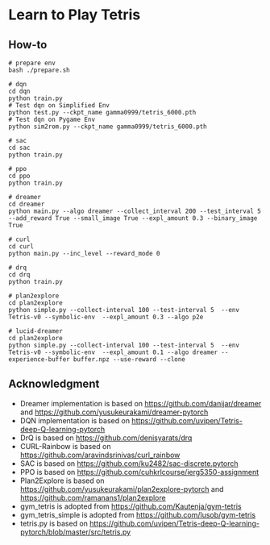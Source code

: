 # Learn to Play Tetris

## How-to

```
# prepare env
bash ./prepare.sh

# dqn
cd dqn
python train.py
# Test dqn on Simplified Env 
python test.py --ckpt_name gamma0999/tetris_6000.pth
# Test dqn on Pygame Env
python sim2rom.py --ckpt_name gamma0999/tetris_6000.pth

# sac
cd sac
python train.py

# ppo
cd ppo
python train.py

# dreamer
cd dreamer
python main.py --algo dreamer --collect_interval 200 --test_interval 5 --add_reward True --small_image True --expl_amount 0.3 --binary_image True

# curl
cd curl
python main.py --inc_level --reward_mode 0

# drq
cd drq
python train.py

# plan2explore
cd plan2explore
python simple.py --collect-interval 100 --test-interval 5  --env Tetris-v0 --symbolic-env  --expl_amount 0.3 --algo p2e

# lucid-dreamer
cd plan2explore
python simple.py --collect-interval 100 --test-interval 5  --env Tetris-v0 --symbolic-env  --expl_amount 0.1 --algo dreamer --experience-buffer buffer.npz --use-reward --clone
```

## Acknowledgment

- Dreamer implementation is based on https://github.com/danijar/dreamer and https://github.com/yusukeurakami/dreamer-pytorch 
- DQN implementation is based on https://github.com/uvipen/Tetris-deep-Q-learning-pytorch
- DrQ is based on https://github.com/denisyarats/drq
- CURL-Rainbow is based on https://github.com/aravindsrinivas/curl_rainbow
- SAC is based on https://github.com/ku2482/sac-discrete.pytorch
- PPO is based on https://github.com/cuhkrlcourse/ierg5350-assignment 
- Plan2Explore is based on https://github.com/yusukeurakami/plan2explore-pytorch and https://github.com/ramanans1/plan2explore 
- gym_tetris is adopted from https://github.com/Kautenja/gym-tetris
- gym_tetris_simple is adopted from https://github.com/lusob/gym-tetris
- tetris.py is based on https://github.com/uvipen/Tetris-deep-Q-learning-pytorch/blob/master/src/tetris.py